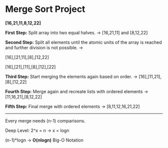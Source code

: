 # Merge Sort Project

**[16,21,11,8,12,22]** 

**First Step:**  Split array into two equal halves. -> [16,21,11] and [8,12,22]

**Second Step:** Split all elements until the atomic units of the array is reached and further division is not possible. ->
 
 [16],[21,11],[8],[12,22]

 [16],[21],[11],[8],[12],[22]

**Third Step:** Start merging the elements again based on order. ->
 [16],[11,21],[8],[12,22]

**Fourth Step:** Merge again and recreate lists with ordered elements  -> [11,16,21],[8,12,22]

**Fifth Step:** Final merge with ordered elements -> [8,11,12,16,21,22]

----------
Every merge needs (n-1) comparisons.

Deep Level: 2^x = n -> x = logn

 (n-1)*logn -> **O(nlogn)** Big-O Notation
